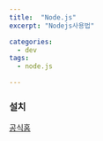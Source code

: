 ```yaml
---
title:  "Node.js"
excerpt: "Nodejs사용법"

categories:
  - dev
tags:
  - node.js

---
```


### 설치
[공식홈](https://nodejs.org/ko/download/)

